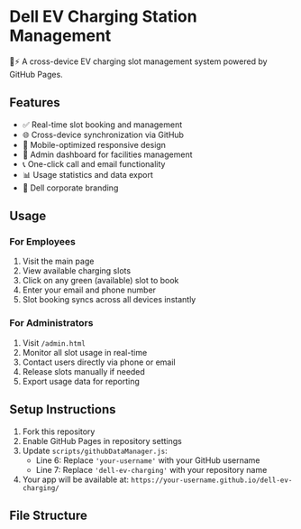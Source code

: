 # Dell EV Charging Station Management

🚗⚡ A cross-device EV charging slot management system powered by GitHub Pages.

## Features

- ✅ Real-time slot booking and management
- 🌐 Cross-device synchronization via GitHub
- 📱 Mobile-optimized responsive design
- 🔧 Admin dashboard for facilities management
- 📞 One-click call and email functionality
- 📊 Usage statistics and data export
- 🎨 Dell corporate branding

## Usage

### For Employees
1. Visit the main page
2. View available charging slots
3. Click on any green (available) slot to book
4. Enter your email and phone number
5. Slot booking syncs across all devices instantly

### For Administrators
1. Visit `/admin.html`
2. Monitor all slot usage in real-time
3. Contact users directly via phone or email
4. Release slots manually if needed
5. Export usage data for reporting

## Setup Instructions

1. Fork this repository
2. Enable GitHub Pages in repository settings
3. Update `scripts/githubDataManager.js`:
   - Line 6: Replace `'your-username'` with your GitHub username
   - Line 7: Replace `'dell-ev-charging'` with your repository name
4. Your app will be available at: `https://your-username.github.io/dell-ev-charging/`

## File Structure
